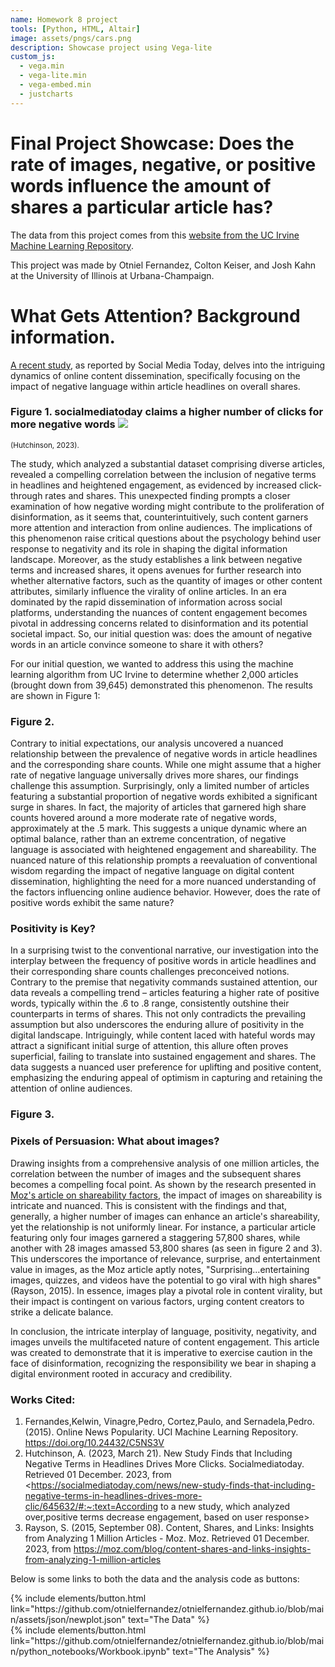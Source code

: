 ```yaml
---
name: Homework 8 project
tools: [Python, HTML, Altair]
image: assets/pngs/cars.png
description: Showcase project using Vega-lite
custom_js:
  - vega.min
  - vega-lite.min
  - vega-embed.min
  - justcharts
---
```



# Final Project Showcase: Does the rate of images, negative, or positive words influence the amount of shares a particular article has?

The data from this project comes from this [website from the UC Irvine Machine Learning Repository](https://archive.ics.uci.edu/dataset/332/online+news+popularity). 

This project was made by Otniel Fernandez, Colton Keiser, and Josh Kahn at the University of Illinois at Urbana-Champaign.

<!-- We can use a vegachart HTML tag like so:-->
<!-- ```do this once, then again at the end of the HTML tag-->






# What Gets Attention? Background information.

[A recent study](https://www.socialmediatoday.com/news/new-study-finds-that-including-negative-terms-in-headlines-drives-more-clic/645632/#:~:text=According%20to%20a%20new%20study%2C%20which%20analyzed%20over,positive%20terms%20decrease%20engagement%2C%20based%20on%20user%20response.), as reported by Social Media Today, delves into the intriguing dynamics of online content dissemination, specifically focusing on the impact of negative language within article headlines on overall shares. 

### Figure 1. socialmediatoday claims a higher number of clicks for more negative words <img src="https://www.socialmediatoday.com/imgproxy/85SUeEM4ugdupxuDxXBpJaUtGRB1cEUqNYo0Vwbegus/g:ce/rs:fill:685:182:0/bG9jYWw6Ly8vZGl2ZWltYWdlL3Vwd29ydGh5X2FuYWx5c2lzMi5wbmc.png"> 
<span style="font-size: smaller;">(Hutchinson, 2023).</span>



The study, which analyzed a substantial dataset comprising diverse articles, revealed a compelling correlation between the inclusion of negative terms in headlines and heightened engagement, as evidenced by increased click-through rates and shares. This unexpected finding prompts a closer examination of how negative wording might contribute to the proliferation of disinformation, as it seems that, counterintuitively, such content garners more attention and interaction from online audiences. The implications of this phenomenon raise critical questions about the psychology behind user response to negativity and its role in shaping the digital information landscape. Moreover, as the study establishes a link between negative terms and increased shares, it opens avenues for further research into whether alternative factors, such as the quantity of images or other content attributes, similarly influence the virality of online articles. In an era dominated by the rapid dissemination of information across social platforms, understanding the nuances of content engagement becomes pivotal in addressing concerns related to disinformation and its potential societal impact. So, our initial question was: does the amount of negative words in an article convince someone to share it with others?

For our initial question, we wanted to address this using the machine learning algorithm from UC Irvine to determine whether 2,000 articles (brought down from 39,645) demonstrated this phenomenon. The results are shown in Figure 1:




### Figure 2.

<vegachart schema-url="{{ site.baseurl }}/assets/json/scatter_plot_negative.json" style="width: 100%"></vegachart>

Contrary to initial expectations, our analysis uncovered a nuanced relationship between the prevalence of negative words in article headlines and the corresponding share counts. While one might assume that a higher rate of negative language universally drives more shares, our findings challenge this assumption. Surprisingly, only a limited number of articles featuring a substantial proportion of negative words exhibited a significant surge in shares. In fact, the majority of articles that garnered high share counts hovered around a more moderate rate of negative words, approximately at the .5 mark. This suggests a unique dynamic where an optimal balance, rather than an extreme concentration, of negative language is associated with heightened engagement and shareability. The nuanced nature of this relationship prompts a reevaluation of conventional wisdom regarding the impact of negative language on digital content dissemination, highlighting the need for a more nuanced understanding of the factors influencing online audience behavior. However, does the rate of positive words exhibit the same nature?

### Positivity is Key?

In a surprising twist to the conventional narrative, our investigation into the interplay between the frequency of positive words in article headlines and their corresponding share counts challenges preconceived notions. Contrary to the premise that negativity commands sustained attention, our data reveals a compelling trend – articles featuring a higher rate of positive words, typically within the .6 to .8 range, consistently outshine their counterparts in terms of shares. This not only contradicts the prevailing assumption but also underscores the enduring allure of positivity in the digital landscape. Intriguingly, while content laced with hateful words may attract a significant initial surge of attention, this allure often proves superficial, failing to translate into sustained engagement and shares. The data suggests a nuanced user preference for uplifting and positive content, emphasizing the enduring appeal of optimism in capturing and retaining the attention of online audiences.

### Figure 3.

<vegachart schema-url="{{ site.baseurl }}/assets/json/scatter_plot_positive.json" style="width: 100%"></vegachart>


### Pixels of Persuasion: What about images?

Drawing insights from a comprehensive analysis of one million articles, the correlation between the number of images and the subsequent shares becomes a compelling focal point. As shown by the research presented in [Moz's article on shareability factors](https://moz.com/blog/content-shares-and-links-insights-from-analyzing-1-million-articles), the impact of images on shareability is intricate and nuanced. This is consistent with the findings and that, generally, a higher number of images can enhance an article's shareability, yet the relationship is not uniformly linear. For instance, a particular article featuring only four images garnered a staggering 57,800 shares, while another with 28 images amassed 53,800 shares (as seen in figure 2 and 3). This underscores the importance of relevance, surprise, and entertainment value in images, as the Moz article aptly notes, "Surprising...entertaining images, quizzes, and videos have the potential to go viral with high shares" (Rayson, 2015). In essence, images play a pivotal role in content virality, but their impact is contingent on various factors, urging content creators to strike a delicate balance. 

In conclusion, the intricate interplay of language, positivity, negativity, and images unveils the multifaceted nature of content engagement. This article was created to demonstrate that it is imperative to exercise caution in the face of disinformation, recognizing the responsibility we bear in shaping a digital environment rooted in accuracy and credibility.

### Works Cited:

1. Fernandes,Kelwin, Vinagre,Pedro, Cortez,Paulo, and Sernadela,Pedro. (2015). Online News Popularity. UCI Machine Learning Repository. <https://doi.org/10.24432/C5NS3V>
2. Hutchinson, A. (2023, March 21). New Study Finds that Including Negative Terms in Headlines Drives More Clicks. Socialmediatoday. Retrieved 01 December. 2023, from <https://socialmediatoday.com/news/new-study-finds-that-including-negative-terms-in-headlines-drives-more-clic/645632/#:~:text=According to a new study, which analyzed over,positive terms decrease engagement, based on user response>
3. Rayson, S. (2015, September 08). Content, Shares, and Links: Insights from Analyzing 1 Million Articles - Moz. Moz. Retrieved 01 December. 2023, from <https://moz.com/blog/content-shares-and-links-insights-from-analyzing-1-million-articles>

Below is some links to both the data and the analysis code as buttons:

<!--```
<div class="left">
{% include elements/button.html link="https://github.com/otnielfernandez/otnielfernandez.github.io/blob/main/assets/json/newplot.json" text="The Data" %}
</div>

<div class="right">
{% include elements/button.html link="https://github.com/otnielfernandez/otnielfernandez.github.io/blob/main/python_notebooks/Workbook.ipynb" text="The Analysis" %}
</div>
```-->

<!-- these are written in a combo of html and liquid --> 

<div class="left">
{% include elements/button.html link="https://github.com/otnielfernandez/otnielfernandez.github.io/blob/main/assets/json/newplot.json" text="The Data" %}
</div>

<div class="right">
{% include elements/button.html link="https://github.com/otnielfernandez/otnielfernandez.github.io/blob/main/python_notebooks/Workbook.ipynb" text="The Analysis" %}
</div>

